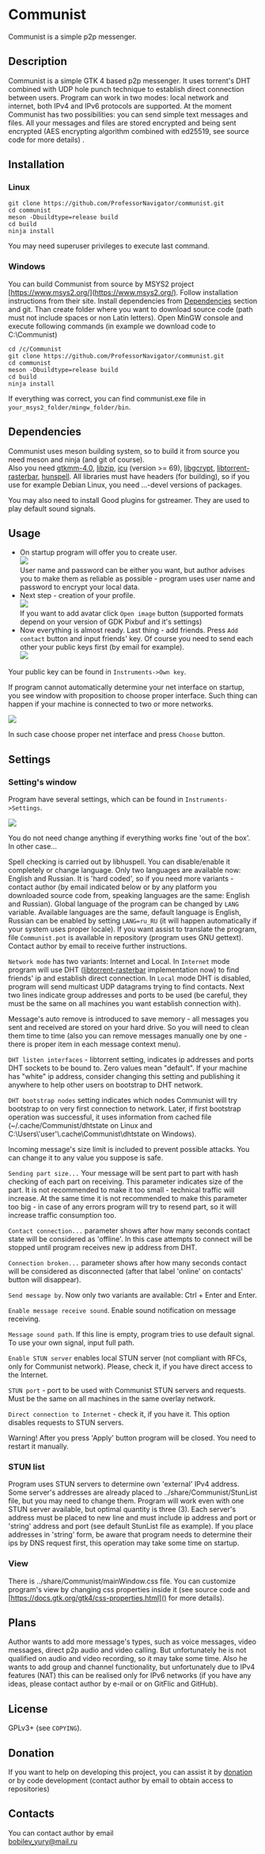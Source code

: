 # Communist

Communist is a simple p2p messenger.

## Description

Communist is a simple GTK 4 based p2p messenger. It uses torrent's DHT combined with UDP hole punch technique to establish direct connection between users. Program can work in two modes: local network and internet, both IPv4 and IPv6 protocols are supported. At the moment Communist has two possibilities: you can send simple text messages and files. All your messages and files are stored encrypted and being sent encrypted (AES encrypting algorithm combined with ed25519, see source code for more details) .

## Installation

### Linux

`git clone https://github.com/ProfessorNavigator/communist.git`\
`cd communist`\
`meson -Dbuildtype=release build`\
`cd build`\
`ninja install`

You may need superuser privileges to execute last command.

### Windows

You can build Communist from source by MSYS2 project [https://www.msys2.org/](https://www.msys2.org/). Follow installation instructions from their site. Install dependencies from [Dependencies](#dependencies) section and git. Than create folder where you want to download source code (path must not include spaces or non Latin letters). Open MinGW console and execute following commands (in example we download code to C:\Communist)

`cd /c/Communist`\
`git clone https://github.com/ProfessorNavigator/communist.git`\
`cd communist`\
`meson -Dbuildtype=release build`\
`cd build`\
`ninja install`

If everything was correct, you can find communist.exe file in `your_msys2_folder/mingw_folder/bin`.

## Dependencies

Communist uses meson building system, so to build it from source you need meson and ninja (and git of course).\
Also you need [gtkmm-4.0](http://www.gtkmm.org/), [libzip](https://libzip.org/), [icu](https://icu.unicode.org/) (version >= 69), [libgcrypt](https://www.gnupg.org/software/libgcrypt/index.html), [libtorrent-rasterbar](https://www.libtorrent.org/), [hunspell](https://github.com/hunspell/hunspell). All libraries must have headers (for building), so if you use for example Debian Linux, you need ...-devel versions of packages.

You may also need to install Good plugins for gstreamer. They are used to play default sound signals.

## Usage

- On startup program will offer you to create  user.\
		![](rdmimg/create_usr.png)\
		User name and password can be either you want, but author advises you to make them as reliable as possible - program uses user name and password to encrypt your local data.
- Next step - creation of your profile.\
		![](rdmimg/profile.png)\
If you want to add avatar click `Open image` button (supported formats depend on your version of GDK Pixbuf and it's settings)
- Now everything is almost ready. Last thing - add friends. Press `Add contact` button and input friends' key. Of course you need to send each other your public keys first (by email for example).\
		![](rdmimg/mainwin.png)
		
Your public key can be found in `Instruments->Own key`.

If program cannot automatically determine your net interface on startup, you see window with proposition to choose proper interface. Such thing can happen if your machine is connected to two or more networks.

![](rdmimg/chipwin.png)

In such case choose proper net interface and press `Choose` button.

## Settings

### Setting's window

Program have several settings, which can be found in `Instruments->Settings`.

![](rdmimg/settings.png)

You do not need change anything if everything works fine 'out of the box'. In other case...

 Spell checking is carried out by libhuspell. You can disable/enable it completely or change language. Only two languages are available now: English and Russian. It is 'hard coded', so if you need more variants - contact author (by email indicated below or by any platform you downloaded source code from, speaking languages are the same: English and Russian). Global language of the program can be changed by `LANG` variable. Available languages are the same, default language is English, Russian can be enabled by setting `LANG=ru_RU` (it will happen automatically if your system uses proper locale). If you want assist to translate the program, file `Communist.pot` is available in repository (program uses GNU gettext). Contact author by email to receive further instructions.
 
 `Network mode` has two variants: Internet and Local. In `Internet` mode program will use DHT ([libtorrent-rasterbar](https://www.libtorrent.org/) implementation now) to find friends' ip and establish direct connection. In `Local` mode DHT is disabled, program will send multicast UDP datagrams trying to find contacts. Next two lines indicate group addresses and ports to be used (be careful, they must be the same on all machines you want establish connection with). 
 
 Message's auto remove is introduced  to save memory - all messages you sent and received are stored on your hard drive. So you will need to clean them time to time (also you can remove messages manually one by one - there is proper item in each message context menu).
 
 `DHT listen interfaces` - libtorrent setting, indicates ip addresses and ports DHT sockets to be bound to. Zero values mean "default". If your machine has "white" ip address, consider changing this setting and publishing it anywhere to help other users on bootstrap to DHT network.
 
 `DHT bootstrap nodes` setting indicates which nodes Communist will try bootstrap to on very first connection to network. Later, if first bootstrap operation was successful, it uses information from cached file (~/.cache/Communist/dhtstate on Linux and C:\Users\\'user'\\.cache\Communist\dhtstate on Windows).
 
 Incoming message's size limit is included to prevent possible attacks. You can change it to any value you suppose is safe.
 
 `Sending part size...` Your message will be sent part to part with hash checking of each part on receiving. This parameter indicates size of the part. It is not recommended to make it too small - technical traffic will increase. At the same time it is not recommended to make this parameter too big - in case of any errors program will try to resend part, so it will increase traffic consumption too.
 
 `Contact connection...` parameter shows after how many seconds contact state will be considered as 'offline'. In this case attempts to connect will be stopped until program receives new ip address from DHT.
 
 `Connection broken...` parameter shows after how many seconds contact will be considered as disconnected (after that label 'online' on contacts' button will disappear).
 
 `Send message by`. Now only two variants are available: Ctrl + Enter and Enter.
 
 `Enable message receive sound`. Enable sound notification on message receiving.
 
 `Message sound path`. If this line is empty, program tries to use default signal. To use your own signal, input full path.
 
 `Enable STUN server` enables local STUN server (not compliant with RFCs, only for Communist network). Please, check it, if you have direct access to the Internet.
 
 `STUN port` - port to be used with Communist STUN servers and requests. Must be the same on all machines in the same overlay network.
 
 `Direct connection to Internet` - check it, if you have it. This option disables requests to STUN servers.
 
 Warning! After you press 'Apply' button program will be closed. You need to restart it manually.
 
### STUN list
 
 Program uses STUN servers to determine own 'external' IPv4 address. Some server's addresses are already placed to ../share/Communist/StunList file, but you may need to change them. Program will work even with one STUN server available, but optimal quantity is three (3). Each server's address must be placed to new line and must include ip  address and port or 'string' address and port (see default StunList file as example). If you place addresses in 'string' form, be aware that program needs to determine their ips  by DNS request first,  this operation may take some time on startup.

### View
 
 There is  ../share/Communist/mainWindow.css file. You can customize program's view by changing css properties inside it (see source code and [https://docs.gtk.org/gtk4/css-properties.html]() for more details).

## Plans
 
 Author wants to add more message's types, such as voice messages, video messages, direct p2p audio and video calling. But unfortunately he is not qualified on audio and video recording, so it may take some time. Also he wants to add group and channel functionality, but unfortunately due to IPv4 features (NAT) this can be realised only for IPv6 networks (if you have any ideas, please contact author by e-mail or on GitFlic and GitHub).
 

## License

GPLv3+ (see `COPYING`).

## Donation

If you want to help on developing this project, you can assist it by [donation](https://yoomoney.ru/to/4100117795409573) or by code development (contact author by email to obtain access to repositories)

## Contacts

You can contact author by email \
bobilev_yury@mail.ru